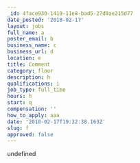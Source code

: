 ```yaml
---
_id: 4face930-1419-11e8-bad5-27d0ae215d77
date_posted: '2018-02-17'
layout: jobs
full_name: a
poster_email: b
business_name: c
business_url: d
location: e
title: Comment
category: floor
description: h
qualifications: i
job_type: full_time
hours: h
start: q
compensation: ''
how_to_apply: aaa
date: '2018-02-17T19:32:38.163Z'
slug: f
approved: false
---
```

undefined

